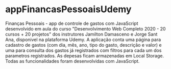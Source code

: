# appFinancasPessoaisUdemy
Finanças Pessoais - app de controle de gastos com JavaScript
desenvolvido em aula do curso "Desenvolvimento Web Completo 2020 - 20 cursos + 20 projetos" 
dos instrutores Jamilton Damasceno e Jorge Sant Ana, disponivel na plataforma Udemy.
A aplicação conta uma página para cadastro de gastos (com dia, mês, ano, tipo do gasto, descrição e valor) 
e uma para consulta dos gastos já registrados com filtros para cada um dos parametros registrados.
As depesas ficam armazenadas em Local Storage. 
Todas as funcionalidades foram desenvolvidas com JavaScript.
